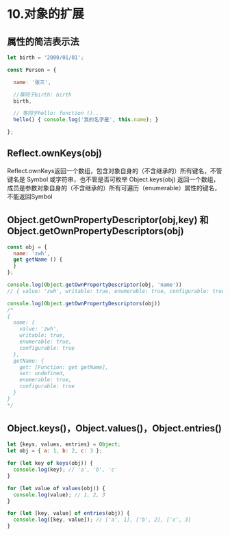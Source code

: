 # 10.对象的扩展



## 属性的简洁表示法

```js
let birth = '2000/01/01';

const Person = {

  name: '张三',

  //等同于birth: birth
  birth,

  // 等同于hello: function ()...
  hello() { console.log('我的名字是', this.name); }

};
```

## Reflect.ownKeys(obj)
Reflect.ownKeys返回一个数组，包含对象自身的（不含继承的）所有键名，不管键名是 Symbol 或字符串，也不管是否可枚举
Object.keys(obj) 返回一个数组，成员是参数对象自身的（不含继承的）所有可遍历（enumerable）属性的键名，不能返回Symbol



## Object.getOwnPropertyDescriptor(obj,key) 和 Object.getOwnPropertyDescriptors(obj)


```js
const obj = {
  name: 'zwh',
  get getName () {
  }
};

console.log(Object.getOwnPropertyDescriptor(obj, 'name'))
// { value: 'zwh', writable: true, enumerable: true, configurable: true }

console.log(Object.getOwnPropertyDescriptors(obj))
/*
{
  name: {
    value: 'zwh',
    writable: true,
    enumerable: true,
    configurable: true
  },
  getName: {
    get: [Function: get getName],
    set: undefined,
    enumerable: true,
    configurable: true
  }
}
*/
```



## Object.keys()，Object.values()，Object.entries()

```javascript
let {keys, values, entries} = Object;
let obj = { a: 1, b: 2, c: 3 };

for (let key of keys(obj)) {
  console.log(key); // 'a', 'b', 'c'
}

for (let value of values(obj)) {
  console.log(value); // 1, 2, 3
}

for (let [key, value] of entries(obj)) {
  console.log([key, value]); // ['a', 1], ['b', 2], ['c', 3]
}
```





